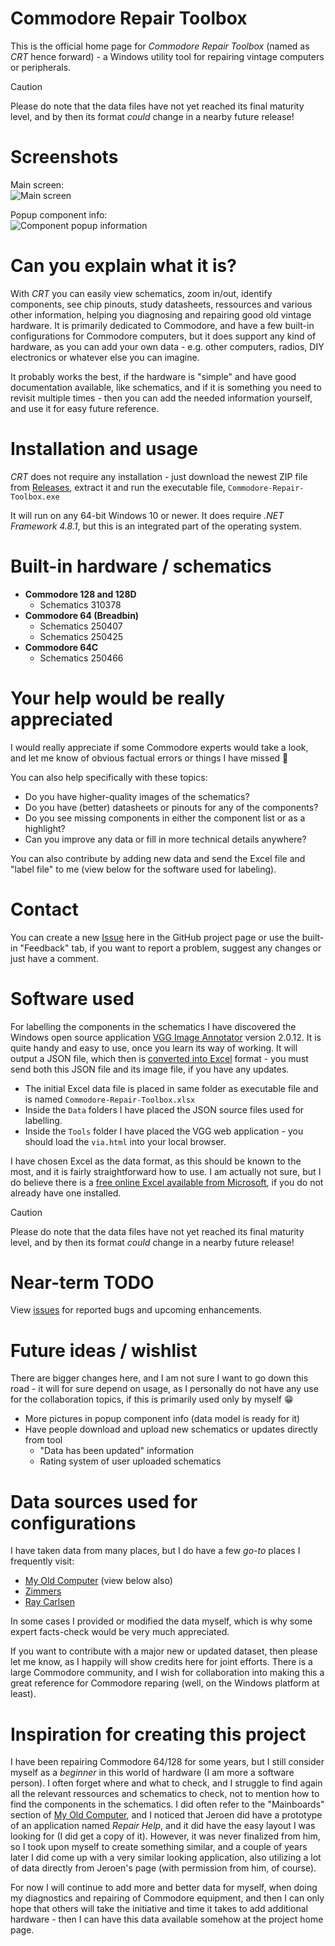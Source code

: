 # Commodore Repair Toolbox

This is the official home page for _Commodore Repair Toolbox_ (named as _CRT_ hence forward) - a Windows utility tool for repairing vintage computers or peripherals.

> [!CAUTION]
> Please do note that the data files have not yet reached its final maturity level, and by then its format _could_ change in a nearby future release!

# Screenshots

Main screen:\
![Main screen](https://github.com/user-attachments/assets/a79adbc0-00c3-444a-ba82-4f950d81daff)

Popup component info:\
![Component popup information](https://github.com/user-attachments/assets/087dda87-c368-4dac-be0c-564916d70318)

# Can you explain what it is?

With _CRT_ you can easily view schematics, zoom in/out, identify components, see chip pinouts, study datasheets, ressources and various other information, helping you diagnosing and repairing good old vintage hardware. It is primarily dedicated to Commodore, and have a few built-in configurations for Commodore computers, but it does support any kind of hardware, as you can add your own data - e.g. other computers, radios, DIY electronics or whatever else you can imagine.

It probably works the best, if the hardware is "simple" and have good documentation available, like schematics, and if it is something you need to revisit multiple times - then you can add the needed information yourself, and use it for easy future reference.

# Installation and usage

_CRT_ does not require any installation - just download the newest ZIP file from [Releases](https://github.com/HovKlan-DH/Commodore-Repair-Toolbox/releases), extract it and run the executable file, `Commodore-Repair-Toolbox.exe`

It will run on any 64-bit Windows 10 or newer. It does require _.NET Framework 4.8.1_, but this is an integrated part of the operating system.

# Built-in hardware / schematics

- **Commodore 128 and 128D**
  - Schematics 310378
- **Commodore 64 (Breadbin)**
  - Schematics 250407
  - Schematics 250425
- **Commodore 64C**
  - Schematics 250466

# Your help would be really appreciated

I would really appreciate if some Commodore experts would take a look, and let me know of obvious factual errors or things I have missed :pray:

You can also help specifically with these topics:
- Do you have higher-quality images of the schematics?
- Do you have (better) datasheets or pinouts for any of the components?
- Do you see missing components in either the component list or as a highlight?
- Can you improve any data or fill in more technical details anywhere?

You can also contribute by adding new data and send the Excel file and "label file" to me (view below for the software used for labeling).

# Contact
You can create a new [Issue](https://github.com/HovKlan-DH/Commodore-Repair-Toolbox/issues) here in the GitHub project page or use the built-in "Feedback" tab, if you want to report a problem, suggest any changes or just have a comment.

# Software used
For labelling the components in the schematics  I have discovered the Windows open source application [VGG Image Annotator](https://www.robots.ox.ac.uk/~vgg/software/via/) version 2.0.12. It is quite handy and easy to use, once you learn its way of working. It will output a JSON file, which then is [converted into Excel](https://commodore-repair-toolbox.dk/convert-via-to-excel/) format - you must send both this JSON file and its image file, if you have any updates.

* The initial Excel data file is placed in same folder as executable file and is named `Commodore-Repair-Toolbox.xlsx`
* Inside the `Data` folders I have placed the JSON source files used for labelling.
* Inside the `Tools` folder I have placed the VGG web application - you should load the `via.html` into your local browser.

I have chosen Excel as the data format, as this should be known to the most, and it is fairly straightforward how to use. I am actually not sure, but I do believe there is a [free online Excel available from Microsoft](https://www.office.com/launch/excel), if you do not already have one installed.

> [!CAUTION]
> Please do note that the data files have not yet reached its final maturity level, and by then its format _could_ change in a nearby future release!

# Near-term TODO

View [issues](https://github.com/HovKlan-DH/Commodore-Repair-Toolbox/issues) for reported bugs and upcoming enhancements.

# Future ideas / wishlist

There are bigger changes here, and I am not sure I want to go down this road - it will for sure depend on usage, as I personally do not have any use for the collaboration topics, if this is primarily used only by myself :grin:

- More pictures in popup component info (data model is ready for it)
- Have people download and upload new schematics or updates directly from tool
    - "Data has been updated" information
    - Rating system of user uploaded schematics

# Data sources used for configurations

I have taken data from many places, but I do have a few _go-to_ places I frequently visit:
- [My Old Computer](https://myoldcomputer.nl/technical-info/mainboards/) (view below also)
- [Zimmers](https://www.zimmers.net/anonftp/pub/cbm/schematics/computers/)
- [Ray Carlsen](https://portcommodore.com/rcarlsen/cbm/)

In some cases I provided or modified the data myself, which is why some expert facts-check would be very much appreciated.

If you want to contribute with a major new or updated dataset, then please let me know, as I happily will show credits here for joint efforts. There is a large Commodore community, and I wish for collaboration into making this a great reference for Commodore reparing (well, on the Windows platform at least).

# Inspiration for creating this project

I have been repairing Commodore 64/128 for some years, but I still consider myself as a _beginner_ in this world of hardware (I am more a software person). I often forget where and what to check, and I struggle to find again all the relevant ressources and schematics to check, not to mention how to find the components in the schematics. I did often refer to the "Mainboards" section of [My Old Computer](https://myoldcomputer.nl/technical-info/mainboards/), and I noticed that Jeroen did have a prototype of an application named _Repair Help_, and it did have the easy layout I was looking for (I did get a copy of it). However, it was never finalized from him, so I took upon myself to create something similar, and a couple of years later I did come up with a very similar looking application, also utilizing a lot of data directly from Jeroen's page (with permission from him, of course).

For now I will continue to add more and better data for myself, when doing my diagnostics and repairing of Commodore equipment, and then I can only hope that others will take the initiative and time it takes to add additional hardware - then I can have this data available somehow at the project home page.
